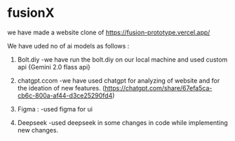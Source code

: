 # fusionX
we have made a website clone of https://fusion-prototype.vercel.app/

We have uded no of ai models as follows :
1. Bolt.diy
   -we have run the bolt.diy on our local machine and used custom api {Gemini 2.0 flass api}
   
3. chatgpt.ccom
   -we have used chatgpt for analyzing of website and for the ideation of new features.
   (https://chatgpt.com/share/67efa5ca-cb6c-800a-af44-d3ce25290fd4)

4. Figma :
   -used figma for ui

5. Deepseek
   -used deepseek in some changes in code while implementing new changes.
